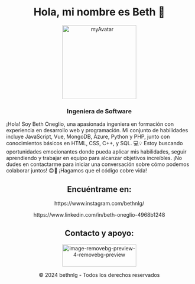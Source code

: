 <h1 style="text-align: center;">Hola, mi nombre es Beth 🙂</h1>
<div style="text-align: center;"><a href="https://imgbb.com/"><img style="width: 200px; height: 200px;" src="https://i.ibb.co/p1Vgdpj/myAvatar.png" alt="myAvatar" border="0" /></a></div>
<h3 style="text-align: center;">Ingeniera de Software</h3>
<p>¡Hola! Soy Beth Oneglio, una apasionada ingeniera en formación con experiencia en desarrollo web y programación. Mi conjunto de habilidades incluye JavaScript, Vue, MongoDB, Azure, Python y PHP, junto con conocimientos básicos en HTML, CSS, C++, y SQL. 💻💡 Estoy buscando oportunidades emocionantes donde pueda aplicar mis habilidades, seguir aprendiendo y trabajar en equipo para alcanzar objetivos increíbles. ¡No dudes en contactarme para iniciar una conversación sobre cómo podemos colaborar juntos! 😊🚀 ¡Hagamos que el código cobre vida!</p>
<h2 style="text-align: center;">Encu&eacute;ntrame en:</h2>
<p style="text-align: center;">https://www.instagram.com/bethnlg/</p>
<p style="text-align: center;">https://www.linkedin.com/in/beth-oneglio-4968b1248</p>
<h2 style="text-align: center;">Contacto y apoyo:</h2>
<div style="text-align: center;"><a href="https://imgbb.com/"><img style="width: 200px; height: 60px;" src="https://i.ibb.co/y4vsgvq/image-removebg-preview-4-removebg-preview.png" alt="image-removebg-preview-4-removebg-preview" border="0" /></a></div>
<p style="text-align: center;">&copy; 2024 bethnlg - Todos los derechos reservados</p>
